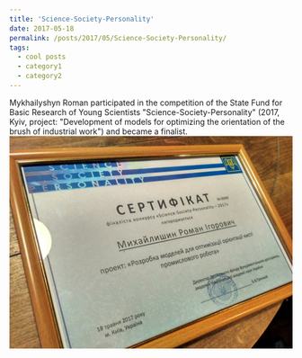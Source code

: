 ```yaml
---
title: 'Science-Society-Personality'
date: 2017-05-18
permalink: /posts/2017/05/Science-Society-Personality/
tags:
  - cool posts
  - category1
  - category2
---
```

Mykhailyshyn Roman participated in the competition of the State Fund for Basic Research of Young Scientists "Science-Society-Personality" (2017, Kyiv, project: "Development of models for optimizing the orientation of the brush of industrial work") and became a finalist.
<br/><img src='/images/SSP.jpg'>
